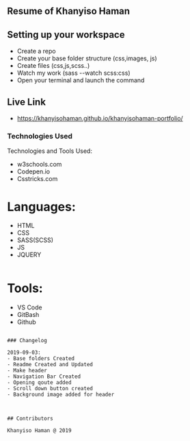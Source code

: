 ## Resume of Khanyiso Haman


## Setting up your workspace

- Create a repo
- Create your base folder structure (css,images, js)
- Create files (css,js,scss..)
- Watch my work (sass --watch scss:css)
- Open your terminal and launch the command

## Live Link
- https://khanyisohaman.github.io/khanyisohaman-portfolio/


### Technologies Used

Technologies and Tools Used:

- w3schools.com
- Codepen.io
- Csstricks.com

# Languages:

- HTML
- CSS
- SASS(SCSS)
- JS
- JQUERY

```
```
# Tools:

- VS Code
- GitBash
- Github


```

### Changelog

2019-09-03:
- Base folders Created
- Readme Created and Updated
- Make header
- Navigation Bar Created
- Opening qoute added
- Scroll down button created
- Background image added for header



## Contributors

Khanyiso Haman @ 2019
